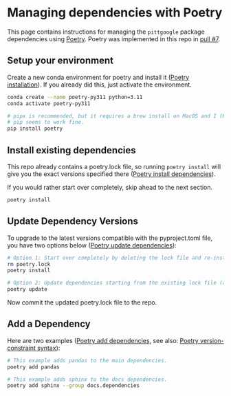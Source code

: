 # Managing dependencies with Poetry

This page contains instructions for managing the `pittgoogle` package dependencies using [Poetry](https://python-poetry.org/).
Poetry was implemented in this repo in [pull #7](https://github.com/mwvgroup/pittgoogle-client/pull/7).

## Setup your environment

Create a new conda environment for poetry and install it ([Poetry installation](https://python-poetry.org/docs/#installation)).
If you already did this, just activate the environment.

```bash
conda create --name poetry-py311 python=3.11
conda activate poetry-py311

# pipx is recommended, but it requires a brew install on MacOS and I (Raen) avoid brew whenever possible.
# pip seems to work fine.
pip install poetry
```

## Install existing dependencies

This repo already contains a poetry.lock file, so running `poetry install` will give you
the exact versions specified there ([Poetry install dependencies](https://python-poetry.org/docs/basic-usage/#installing-dependencies)).

If you would rather start over completely, skip ahead to the next section.

```bash
poetry install
```

## Update Dependency Versions

To upgrade to the latest versions compatible with the pyproject.toml file, you have two options below
([Poetry update dependencies](https://python-poetry.org/docs/basic-usage/#updating-dependencies-to-their-latest-versions)):

```bash
# Option 1: Start over completely by deleting the lock file and re-installing.
rm poetry.lock
poetry install

# Option 2: Update dependencies starting from the existing lock file (assumes you've run poetry install).
poetry update
```

Now commit the updated poetry.lock file to the repo.

## Add a Dependency

Here are two examples
([Poetry add dependencies](https://python-poetry.org/docs/managing-dependencies/#adding-a-dependency-to-a-group),
see also: [Poetry version-constraint syntax](https://python-poetry.org/docs/dependency-specification/)):

```bash
# This example adds pandas to the main dependencies.
poetry add pandas

# This example adds sphinx to the docs dependencies.
poetry add sphinx --group docs.dependencies
```
